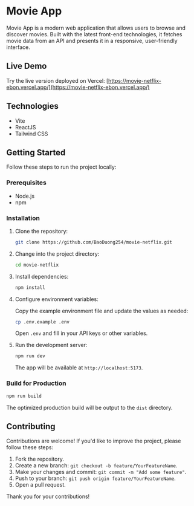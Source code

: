 # Movie App

Movie App is a modern web application that allows users to browse and discover movies. Built with the latest front-end technologies, it fetches movie data from an API and presents it in a responsive, user-friendly interface.

## Live Demo

Try the live version deployed on Vercel: [https://movie-netflix-ebon.vercel.app/](https://movie-netflix-ebon.vercel.app/)

## Technologies

- Vite
- ReactJS
- Tailwind CSS

## Getting Started

Follow these steps to run the project locally:

### Prerequisites

- Node.js
- npm

### Installation

1. Clone the repository:

    ```bash
    git clone https://github.com/BaoDuong254/movie-netflix.git
    ```

2. Change into the project directory:

    ```bash
    cd movie-netflix
    ```

3. Install dependencies:

    ```bash
    npm install
    ```

4. Configure environment variables:

    Copy the example environment file and update the values as needed:

    ```bash
    cp .env.example .env
    ```

    Open `.env` and fill in your API keys or other variables.

5. Run the development server:

    ```bash
    npm run dev
    ```

    The app will be available at `http://localhost:5173`.

### Build for Production

```bash
npm run build
```

The optimized production build will be output to the `dist` directory.

## Contributing

Contributions are welcome! If you'd like to improve the project, please follow these steps:

1. Fork the repository.
2. Create a new branch: `git checkout -b feature/YourFeatureName`.
3. Make your changes and commit: `git commit -m "Add some feature"`.
4. Push to your branch: `git push origin feature/YourFeatureName`.
5. Open a pull request.

Thank you for your contributions!
